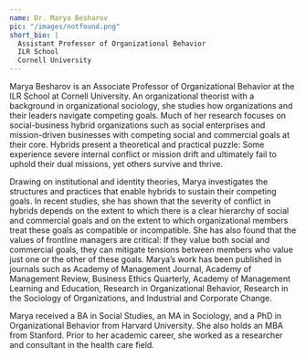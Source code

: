 ```yaml
---
name: Dr. Marya Besharov
pic: "/images/notfound.png"
short_bio: | 
  Assistant Professor of Organizational Behavior
  ILR School
  Cornell University
---
```

Marya Besharov is an Associate Professor of Organizational Behavior at the ILR School at Cornell University. An organizational theorist with a background in organizational sociology, she studies how organizations and their leaders navigate competing goals. Much of her research focuses on social-business hybrid organizations such as social enterprises and mission-driven businesses with competing social and commercial goals at their core. Hybrids present a theoretical and practical puzzle: Some experience severe internal conflict or mission drift and ultimately fail to uphold their dual missions, yet others survive and thrive.

Drawing on institutional and identity theories, Marya investigates the structures and practices that enable hybrids to sustain their competing goals. In recent studies, she has shown that the severity of conflict in hybrids depends on the extent to which there is a clear hierarchy of social and commercial goals and on the extent to which organizational members treat these goals as compatible or incompatible. She has also found that the values of frontline managers are critical: If they value both social and commercial goals, they can mitigate tensions between members who value just one or the other of these goals. Marya’s work has been published in journals such as Academy of Management Journal, Academy of Management Review, Business Ethics Quarterly, Academy of Management Learning and Education, Research in Organizational Behavior, Research in the Sociology of Organizations, and Industrial and Corporate Change.

Marya received a BA in Social Studies, an MA in Sociology, and a PhD in Organizational Behavior from Harvard University. She also holds an MBA from Stanford. Prior to her academic career, she worked as a researcher and consultant in the health care field.
